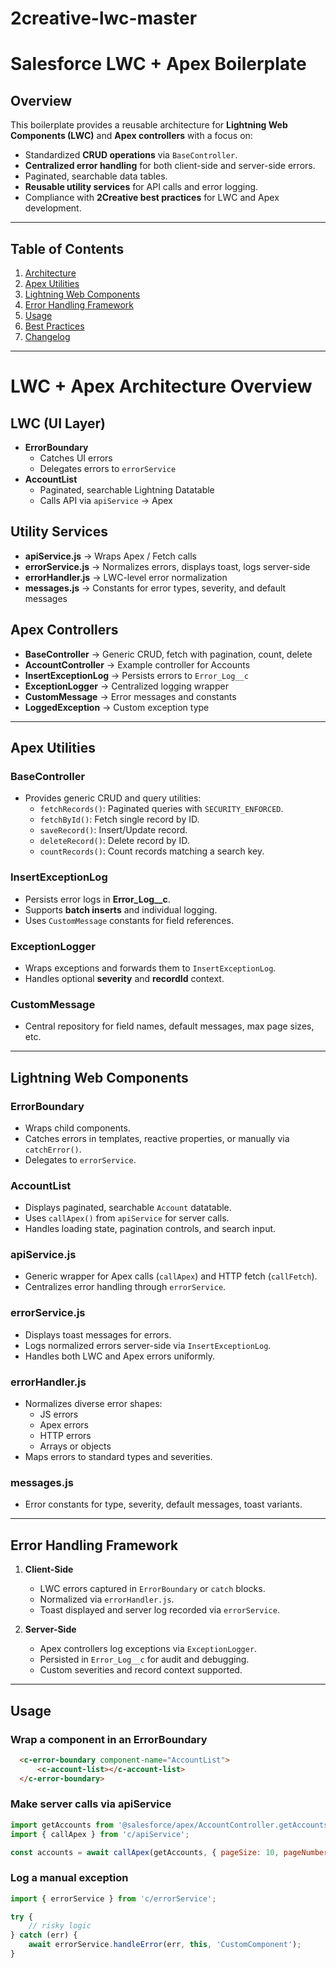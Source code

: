 # 2creative-lwc-master
# Salesforce LWC + Apex Boilerplate

## Overview
This boilerplate provides a reusable architecture for **Lightning Web Components (LWC)** and **Apex controllers** with a focus on:

- Standardized **CRUD operations** via `BaseController`.
- **Centralized error handling** for both client-side and server-side errors.
- Paginated, searchable data tables.
- **Reusable utility services** for API calls and error logging.
- Compliance with **2Creative best practices** for LWC and Apex development.

---

## Table of Contents
1. [Architecture](#architecture)
2. [Apex Utilities](#apex-utilities)
3. [Lightning Web Components](#lightning-web-components)
4. [Error Handling Framework](#error-handling-framework)
5. [Usage](#usage)
6. [Best Practices](#best-practices)
7. [Changelog](#changelog)

---

# LWC + Apex Architecture Overview

## LWC (UI Layer)
- **ErrorBoundary**
  - Catches UI errors
  - Delegates errors to `errorService`
- **AccountList**
  - Paginated, searchable Lightning Datatable
  - Calls API via `apiService` → Apex

## Utility Services
- **apiService.js** → Wraps Apex / Fetch calls
- **errorService.js** → Normalizes errors, displays toast, logs server-side
- **errorHandler.js** → LWC-level error normalization
- **messages.js** → Constants for error types, severity, and default messages

## Apex Controllers
- **BaseController** → Generic CRUD, fetch with pagination, count, delete
- **AccountController** → Example controller for Accounts
- **InsertExceptionLog** → Persists errors to `Error_Log__c`
- **ExceptionLogger** → Centralized logging wrapper
- **CustomMessage** → Error messages and constants
- **LoggedException** → Custom exception type



---

## Apex Utilities

### **BaseController**
- Provides generic CRUD and query utilities:
  - `fetchRecords()`: Paginated queries with `SECURITY_ENFORCED`.
  - `fetchById()`: Fetch single record by ID.
  - `saveRecord()`: Insert/Update record.
  - `deleteRecord()`: Delete record by ID.
  - `countRecords()`: Count records matching a search key.

### **InsertExceptionLog**
- Persists error logs in **Error_Log__c**.
- Supports **batch inserts** and individual logging.
- Uses `CustomMessage` constants for field references.

### **ExceptionLogger**
- Wraps exceptions and forwards them to `InsertExceptionLog`.
- Handles optional **severity** and **recordId** context.

### **CustomMessage**
- Central repository for field names, default messages, max page sizes, etc.

---

## Lightning Web Components

### **ErrorBoundary**
- Wraps child components.
- Catches errors in templates, reactive properties, or manually via `catchError()`.
- Delegates to `errorService`.

### **AccountList**
- Displays paginated, searchable `Account` datatable.
- Uses `callApex()` from `apiService` for server calls.
- Handles loading state, pagination controls, and search input.

### **apiService.js**
- Generic wrapper for Apex calls (`callApex`) and HTTP fetch (`callFetch`).
- Centralizes error handling through `errorService`.

### **errorService.js**
- Displays toast messages for errors.
- Logs normalized errors server-side via `InsertExceptionLog`.
- Handles both LWC and Apex errors uniformly.

### **errorHandler.js**
- Normalizes diverse error shapes:
  - JS errors
  - Apex errors
  - HTTP errors
  - Arrays or objects
- Maps errors to standard types and severities.

### **messages.js**
- Error constants for type, severity, default messages, toast variants.

---

## Error Handling Framework

1. **Client-Side**
   - LWC errors captured in `ErrorBoundary` or `catch` blocks.
   - Normalized via `errorHandler.js`.
   - Toast displayed and server log recorded via `errorService`.

2. **Server-Side**
   - Apex controllers log exceptions via `ExceptionLogger`.
   - Persisted in `Error_Log__c` for audit and debugging.
   - Custom severities and record context supported.

---

## Usage

### **Wrap a component in an ErrorBoundary**
```html
  <c-error-boundary component-name="AccountList">
      <c-account-list></c-account-list>
  </c-error-boundary>
```
### **Make server calls via apiService**
```js
import getAccounts from '@salesforce/apex/AccountController.getAccounts';
import { callApex } from 'c/apiService';

const accounts = await callApex(getAccounts, { pageSize: 10, pageNumber: 1 }, this);
```

### **Log a manual exception**
```js
import { errorService } from 'c/errorService';

try {
    // risky logic
} catch (err) {
    await errorService.handleError(err, this, 'CustomComponent');
}
```

